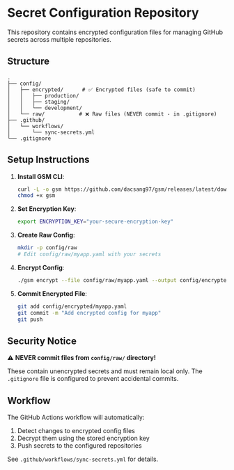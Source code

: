 # Secret Configuration Repository

This repository contains encrypted configuration files for managing GitHub secrets across multiple repositories.

## Structure

```
.
├── config/
│   ├── encrypted/      # ✅ Encrypted files (safe to commit)
│   │   ├── production/
│   │   ├── staging/
│   │   └── development/
│   └── raw/           # ❌ Raw files (NEVER commit - in .gitignore)
├── .github/
│   └── workflows/
│       └── sync-secrets.yml
└── .gitignore
```

## Setup Instructions

1. **Install GSM CLI**:

   ```bash
   curl -L -o gsm https://github.com/dacsang97/gsm/releases/latest/download/gsm-linux-x86_64
   chmod +x gsm
   ```

2. **Set Encryption Key**:

   ```bash
   export ENCRYPTION_KEY="your-secure-encryption-key"
   ```

3. **Create Raw Config**:

   ```bash
   mkdir -p config/raw
   # Edit config/raw/myapp.yaml with your secrets
   ```

4. **Encrypt Config**:

   ```bash
   ./gsm encrypt --file config/raw/myapp.yaml --output config/encrypted/myapp.yaml
   ```

5. **Commit Encrypted File**:
   ```bash
   git add config/encrypted/myapp.yaml
   git commit -m "Add encrypted config for myapp"
   git push
   ```

## Security Notice

⚠️ **NEVER commit files from `config/raw/` directory!**

These contain unencrypted secrets and must remain local only. The `.gitignore` file is configured to prevent accidental commits.

## Workflow

The GitHub Actions workflow will automatically:

1. Detect changes to encrypted config files
2. Decrypt them using the stored encryption key
3. Push secrets to the configured repositories

See `.github/workflows/sync-secrets.yml` for details.
